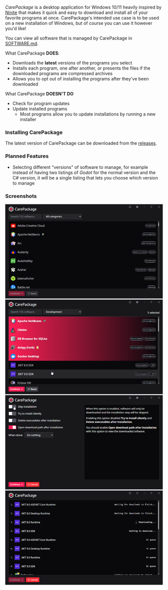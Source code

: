 _CarePackage_ is a desktop application for Windows 10/11 heavily inspired by [Ninite](https://ninite.com/) that makes it quick and easy to download and install all of your favorite programs at once. CarePackage's intended use case is to be used on a new installation of Windows, but of course you can use it however you'd like!

You can view all software that is managed by CarePackage in [SOFTWARE.md](SOFTWARE.md).

What CarePackage **DOES**:
- Downloads the __latest__ versions of the programs you select
- Installs each program, one after another, or presents the files if the downloaded programs are compressed archives
- Allows you to opt out of installing the programs after they've been downloaded

What CarePackage **DOESN'T DO**
- Check for program updates
- Update installed programs
  - Most programs allow you to update installations by running a new installer

### Installing CarePackage

The latest version of CarePackage can be downloaded from the [releases](https://github.com/depthbomb/CarePackage/releases/latest).

### Planned Features

- Selecting different "versions" of software to manage, for example instead of having two listings of _Godot_ for the normal version and the C# version, it will be a single listing that lets you choose which version to manage

### Screenshots

![The main window of CarePackage, showing all available programs uncategorized](art/1.png "The main window of CarePackage, showing all available programs uncategorized")
![The main window of CarePackage, showing various programs selected in the Development category](art/2.png "The main window of CarePackage, showing various programs selected in the Development category")
![The download options screen of CarePackage, showing the pre-operation options](art/3.png "The download options screen of CarePackage, showing the pre-operation options")
![The download queue screen of CarePackage, showing some programs downloading while others are waiting in queue](art/4.png "The download queue screen of CarePackage, showing some programs downloading while others are waiting in queue")
